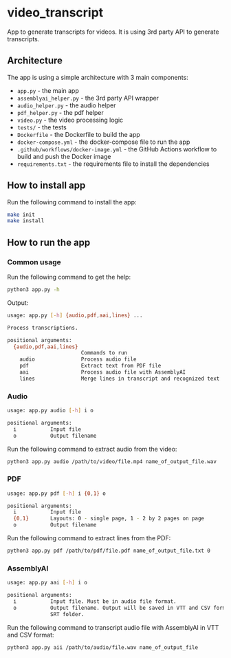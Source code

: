 # video_transcript

App to generate transcripts for videos.
It is using 3rd party API to generate transcripts.

## Architecture

The app is using a simple architecture with 3 main components:

- `app.py` - the main app
- `assemblyai_helper.py` - the 3rd party API wrapper
- `audio_helper.py` - the audio helper
- `pdf_helper.py` - the pdf helper
- `video.py` - the video processing logic
- `tests/` - the tests
- `Dockerfile` - the Dockerfile to build the app
- `docker-compose.yml` - the docker-compose file to run the app
- `.github/workflows/docker-image.yml` - the GitHub Actions workflow to build and push the Docker image
- `requirements.txt` - the requirements file to install the dependencies

## How to install app
Run the following command to install the app:
```bash
make init
make install
```

## How to run the app
### Common usage
Run the following command to get the help:
```bash
python3 app.py -h
```
Output:
```bash
usage: app.py [-h] {audio,pdf,aai,lines} ...

Process transcriptions.

positional arguments:
  {audio,pdf,aai,lines}
                        Commands to run
    audio               Process audio file
    pdf                 Extract text from PDF file
    aai                 Process audio file with AssemblyAI
    lines               Merge lines in transcript and recognized text
```


### Audio
```bash
usage: app.py audio [-h] i o

positional arguments:
  i           Input file
  o           Output filename
```
Run the following command to extract audio from the video:
```bash
python3 app.py audio /path/to/video/file.mp4 name_of_output_file.wav
```
### PDF
```bash
usage: app.py pdf [-h] i {0,1} o

positional arguments:
  i           Input file
  {0,1}       Layouts: 0 - single page, 1 - 2 by 2 pages on page
  o           Output filename
  ```

Run the following command to extract lines from the PDF:

```bash
python3 app.py pdf /path/to/pdf/file.pdf name_of_output_file.txt 0
```

### AssemblyAI
```bash
usage: app.py aai [-h] i o

positional arguments:
  i           Input file. Must be in audio file format.
  o           Output filename. Output will be saved in VTT and CSV format in
              SRT folder.
```
Run the following command to transcript audio file with AssemblyAI in VTT and CSV format:

```bash
python3 app.py aii /path/to/audio/file.wav name_of_output_file
```


